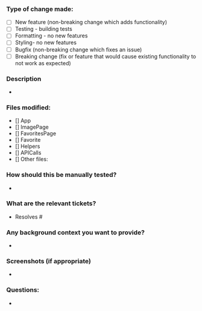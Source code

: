 ### Type of change made:
- [ ] New feature (non-breaking change which adds functionality)
- [ ] Testing - building tests
- [ ] Formatting - no new features
- [ ] Styling- no new features
- [ ] Bugfix (non-breaking change which fixes an issue)
- [ ] Breaking change (fix or feature that would cause existing functionality to not work as expected)

### Description
*

### Files modified:
- [] App
- [] ImagePage
- [] FavoritesPage
- [] Favorite
- [] Helpers
- [] APICalls
- [] Other files:

### How should this be manually tested?
*

### What are the relevant tickets?
* Resolves #

### Any background context you want to provide?
*

### Screenshots (if appropriate)
*

### Questions:
*
